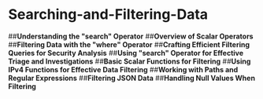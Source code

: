# Searching-and-Filtering-Data

##**Understanding the "search" Operator**
##**Overview of Scalar Operators**
##**Filtering Data with the "where" Operator**
##**Crafting Efficient Filtering Queries for Security Analysis**
##**Using "search" Operator for Effective Triage and Investigations**
##**Basic Scalar Functions for Filtering**
##**Using IPv4 Functions for Effective Data Filtering**
##**Working with Paths and Regular Expressions**
##**Filtering JSON Data**
##**Handling Null Values When Filtering**
